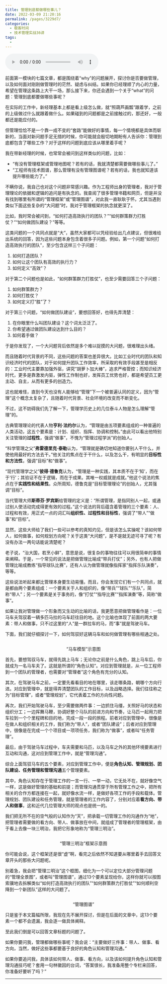 ```yaml
---
title: 管理到底都做哪些事儿？
date: 2022-03-09 21:20:16
permalink: /pages/3229d7/
categories:
  - 极客时间
  - 技术管理实战36讲
tags:
  - 
---
```

<audio title="08.管理到底都做哪些事儿？" src="https://static001.geekbang.org/resource/audio/a6/31/a664d4220d1bdf19205caab0e901ee31.mp3" controls="controls"></audio> 
<p>前面第一模块的七篇文章，都是围绕着“why”的问题展开，探讨你是否要做管理，以及如何面对刚刚做管理时的茫然、疑虑与纠结。如果你已经理顺了内心的力量，希望在管理这条路上大干一场，那么接下来，你还会遇到一个关于“what”的问题：管理到底都要做哪些事呢？</p>
<p>在实际的工作中，新经理基本上都是看上级怎么做，就“照葫芦画瓢”跟着学，之前的上级做过什么就跟着做什么。如果碰到的问题都是之前接触过的，那还好，一般都还是能应付的。</p>
<p>但管理恰恰不是一个靠一成不变的“套路”能做好的事情，每一个情境都是具体而崭新的，当面对新问题手足无措的时候，你可能就会殷切地期盼有人告诉你：管理到底都包含了哪些工作？对于这样的问题到底应该从哪里着手呢？</p>
<p>我在带新经理的时候，也常常会被问到这样类似的问题，比如：</p>
<ul>
<li>“有没有管理框架或管理地图呢？若有的话，我就清楚都需要做哪些事儿了。”</li>
<li>“工程师有技术图谱，那么管理有没有管理图谱呢？若有的话，我也就知道该提升哪些能力了。”</li>
</ul>
<p>不瞒你说，我自己也对这个问题非常感兴趣。作为工程师出身的管理者，我对于管理理论的依据和逻辑的追问是有执念的。我查阅了很多管理书籍和网页，但是并没有找到哪里有所谓的“管理框架”或“管理图谱”，对此我一直耿耿于怀。尤其当遇到类似下面这些复杂的“大问题”时，我对于管理框架的执念就更深了。</p><!-- [[[read_end]]] -->
<p>比如，我时常会被问到，“如何打造高效执行的团队？”“如何群策群力打胜仗？”“如何做团队建设？”等等。</p>
<p>这类问题的一个共同点就是“大”，虽然大家都可以凭经验给出几点建议，但很难给出系统的回答，因为这些问题本身包含着很多子问题。例如，第一个问题“如何打造高效执行的团队”，至少包含这样三个子问题：</p>
<ol>
<li>如何打造团队？</li>
<li>如何让这个团队有高效的执行力？</li>
<li>如何定义“高效”？</li>
</ol>
<p>对于第二个问题也是如此，“如何群策群力打胜仗”，也至少需要回答三个子问题：</p>
<ol>
<li>如何群策群力？</li>
<li>如何打胜仗？</li>
<li>如何定义打“胜”了？</li>
</ol>
<p>对于第三个问题，“如何做团队建设”，要想回答好，也得先弄清楚：</p>
<ol>
<li>在你眼里什么叫团队建设？这个词太泛泛了。</li>
<li>你希望通过做团队建设达到什么目的？</li>
<li>如何着手做？</li>
</ol>
<p>于是你发现了，一个大问题背后依然是多个难以捉摸的大问题，很难理出头绪。</p>
<p>而且随着时代背景的不同，这些问题的答案也差异很大。比如工业时代的团队和知识经济时代的团队，对于如何提升团队工作效率，所采取的有效手段甚至是相反的：工业时代主要靠加强外驱，讲究“胡萝卜加大棒”，追求严格管控；而知识经济时代，更多是靠激发内驱，弹性工作制也好，发挥员工优势也好，都是希望员工更主动、自主，从而有更多的创造力。</p>
<p>这也就难怪，直到今天也没有人能够给“管理”下一个被普遍认同的定义，因为“管理”这个概念太复杂了，且随着时代背景、社会环境的改变而不断变化。</p>
<p>不过，这不妨碍我们先了解一下，管理学历史上的几位泰斗人物是怎么理解“管理”的。</p>
<p>古典管理理论的代表人物<strong>亨利·法约尔</strong>认为，“管理是由五项要素组成的一种普遍的人类活动，这五个要素是：计划、组织、指挥、协调和控制。”由此可以看出他特别关注管理的<strong>过程性</strong>，强调“做事”，不愧为“管理过程学派”的创始人。</p>
<p>“科学管理之父”<strong>弗雷德里克·泰勒</strong>认为，“管理就是确切地知道你要别人干什么，并使他用最好的方法去干。”他关注的焦点在于干什么，以及怎么干，有明显的<strong>目标性和方法性</strong>，强调“目标”和“做事”。</p>
<p>“现代管理学之父”<strong>彼得·德鲁克</strong>认为，“管理是一种实践，其本质不在于‘知’，而在于‘行’；其验证不在于逻辑，而在于成果。其唯一权威就是成就。”他这个说法的焦点在于<strong>实践性和结果性</strong>。众所周知，德鲁克是“目标管理理论”的创始人，尤其强调“目标”。</p>
<p>当代管理大师<strong>斯蒂芬·罗宾斯</strong>给管理的定义是：“所谓管理，是指同别人一起，或通过别人使活动完成得更有效的过程。”这个说法的背后蕴含着管理的三个要素：人、过程和有效，用正式一点的词汇叫<strong>组织性、过程性和目标性</strong>，强调了“带人”“做事”和“目标”。</p>
<p>显然，这些大师给了我们一些可以参考的真知灼见，但是该怎么实操呢？该如何带人，如何做事，如何规划方向呢？关于这类“大问题”，是不是就无迹可寻了呢？有没有办法一两句话能说清楚呢？</p>
<p>老子说，“治大国，若烹小鲜”，意思是说，很复杂的事物往往可以用很简单的事情来阐释。于是，一个常见的说法是把做管理比喻成“带兵打仗”；另外，也有人把做管理比喻成教练“指导球队比赛”，还有人认为做管理就像指挥家“指挥乐队演奏”，等等。</p>
<p>这些说法听起来都比管理本身要生动易懂。而且，你会发现它们有一个共同点，就是都由两个要素组成：一个要素关于人和组织的，像“带兵”“球队”“乐队”，简称“带人”；另一个要素是关于事务的，像“打仗”“指导比赛”“指挥演奏”等，简称“做事”。</p>
<p>如果让我对管理做一个形象而又生动的比喻的话，我更愿意把做管理看作是：一位马车夫驾驭着一辆多匹马拉的马车赶往目的地。这个比喻也体现了前面的两大要素：带人和做事，只不过这里的“人”是一群拉车的马，而“事”就是驾驶马车。</p>
<p>下面，我们就仔细探讨一下，如何驾驭好这辆马车和如何做管理有哪些相通之处。</p>
<p><img src="https://static001.geekbang.org/resource/image/fc/f9/fc76246753be96b9f91ca845aa9764f9.jpg" alt="" /></p>
<center><span class="reference">“马车模型”示意图</span></center>
<p>首先，要想驾驭马车，就得先跳上马车；无论你之前是什么角色，跳上马车后，你就成为一名马车夫了。这就是所谓的“角色认知”。对应到管理就是，从一位工程师到一个团队的管理者，也需要对“管理者”这个角色有充分的认知。</p>
<p>其次，在驾驶马车之前，一定要先看看目的地在哪里，该走哪条路，朝哪个方向行进。对应到管理中，就是得弄清楚团队的工作目标，以及战略选择。我们往往称之为“目标管理”，或者“管理规划”，它代表着工作的方向性问题。</p>
<p>再次，我们开始驾驶马车，至少需要做两件事：一边抓住马缰，关照好马的状态和组织分工；一边挥舞马鞭，协调好整个马队的前进方向和节奏，让马匹一起用力把车拉到一个个里程碑和目的地，完成一段一段的旅程。前者对应到管理中，很像是在做人和组织相关的工作，我们称为“带人”，或者“团队建设”；后者对应到管理中，很像是在完成一个个项目或一项项任务，我们称为“做事”，或者叫“任务管理”。</p>
<p>最后，由于驾驶马车过程中，车夫需要和马匹，以及马车之外的其他环境要素进行互动和沟通，这对应到管理工作中，就是“管理沟通”。</p>
<p>综合上面驾驭马车的五个要素，对应到管理工作中，便是<strong>角色认知、管理规划、团队建设、任务管理和管理沟通</strong>五个管理要素。</p>
<p>其中，角色认知存在于管理工作的一言一行、一举一动，它无处不在，就好像空气一样，这是做好管理的基础和前提；而管理沟通贯穿于所有管理工作之中，把所有相关的合作方都连接在一起，就好像水流一样，是做好各项工作的手段和载体。管理规划、团队建设和任务管理，就是管理者的工作内容了，分别对应着<strong>看方向、带人和做事</strong>，这和近代几位管理大师的观点也是统一的。</p>
<p>我们把无所不在的空气般的认知作为“天”，把承载一切管理工作的沟通作为“地”，把管理者需要做的看方向、带人、做事放在中间，就组成了管理者的管理框架，由于看上去像一块三明治，我把它形象地称为“管理三明治”。</p>
<p><img src="https://static001.geekbang.org/resource/image/c1/83/c129b5d3a3a1fd1848d8453b0cf50183.png" alt="" /></p>
<center><span class="reference">“管理三明治”框架示意图</span></center>
<p>你可能会说，这个框架还是很“虚”啊，看完之后依然不知道要从哪里着手去回答文章开头的那些大问题呢。</p>
<p>别着急，我会把“管理三明治”这个框图，细化为一个可以定位大部分管理问题的“管理全景图”，或者叫“管理图谱”，通过13个要素呈现给你，这样你就可以按图索骥地去拆解类似“如何打造高效执行的团队”“如何群策群力打胜仗”“如何顺利空降到一个新团队”这样的大问题了。</p>
<p><img src="https://static001.geekbang.org/resource/image/07/18/078630507539f1549dd79d1ebd7ab718.png" alt="" /></p>
<center><span class="reference">“管理图谱”</span></center>
<p>只是鉴于本文篇幅所限，我现在先不展开探讨，但是在后面的文章中，这13个要素一个都不会遗漏，我会逐一做具体阐释。</p>
<p>至此我们倒是可以回答文章标题的问题了。</p>
<p>如果你要问我，管理都做哪些事呢？我会说：“主要做好三件事：带人、做事、看方向，当然，做好这些事都要基于良好的角色认知和管理沟通。”</p>
<p>如果你要追问我，具体该如何带人、做事、看方向，以及该如何提升角色认知和管理沟通技巧呢？套用一句林徽因的台词，“答案很长，我准备用整个专栏来回答，你准备好要听了吗？”</p>
<hr />
<p></p>
